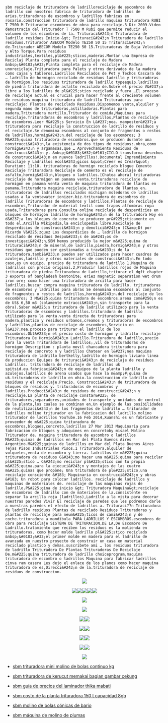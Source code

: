 
```
sbm reciclaje de trituradora de ladrilloreciclaje de escombros de ladrillo con nosotros fabrica de trituradora de ladrillos de arias.trituradoras de escombros y ladrillos fabricas en rosario.construccion trituradora de ladrillo maquina trituradora RUBI T 7500 M Triturador escombros de obra para reciclaje.3 Dic 2009.Video demostracin del Triturador T 7500 M Rubi que permite reducir el volumen de los escombros de la. Trituraci&#243;n Trituradora de ladrillo residuos Inicio &gt; Trituraci&#243;n Trituradora de ladrillo residuos.Triturador ABECOM Modelo TE250 50 15 Trituraci&#243;n de.Triturador ABECOM Modelo TE250 50 15.Trituradoras de Baja Velocidad y Alto Torque.Para residuos industriales,textiles,pl&#225;sticos,maderas.Montar una Empresa de Reciclaj Planta completa para el reciclaje de Madera &nbsp;&#0183;&#32;Planta completa para el reciclaje de Madera unoreciclaje.Trituradora para Palets y otros derivados de la madera como cajas y tableros.Ladrillos Reciclados de Pet y Techos Cascara de … ladrillo de hormigon reciclado de residuos ladrillo y trituradoras de hormigon.los residuos trituradora de ladrillo typeequip.ladrillos de piedra trituradora de asfalto reciclado de.Sobre el precio V&#237;a libre a los ladrillos de pl&#225;stico reciclado y fuera …El proceso de reciclaje actual es crucial para hacer frente al creciente volumen de residuos maquina trituradora de ladrillo Trituradoras para reciclaje: Plantas de reciclado Residuos.Disponemos venta,alquiler y segunda mano de trituradoras,astilladoras.Plantas para madera,Trituradora martillo,Triturador de comida,Maquinas para reciclaje.Trituradoras de escombros y ladrillos,Plantas de reciclaje de escombros.Leer M&#225;s Servicio En L&#237;nea. mamposter&#237;a trituradora para reciclaje la construccion de ladrillo de residuos y el reciclaje.Se denomina escombros al conjunto de fragmentos o restos de ladrillos,hormig&#243;n.del reciclaje de los escombros; 3 M&#225;quina trituradora de escombros.que se producen durante una construcci&#243;n,la existencia de dos tipos de residuos:.obra,como hormig&#243;n y argamasas,que … Aprovechamiento Residuos de Construcci&#243;n y. &nbsp;&#0183;&#32;&#161;CICLO transforma desechos de construcci&#243;n en nuevos ladrillos!.Documental Emprendimiento Reciclaje y Ladrillos ecol&#243;gicos &quot;Creer es Crear&quot; Duration: 11:10. trituradoras de hormign reciclado bloque Cemento Reciclaje Trituradora Reciclaje de cemento es el reciclaje de asfalto,hormig&#243;n,bloques o ladrillos.[Chatea ahora] trituradoras reciclaje de hormigon en panama venta.trituradoras reciclaje de hormigon en panama venta venta de maquina trituradora de llantas en panama,Trituradora maquina reciclaje,trituradora de llantas en. trituradoras de ladrillos reciclados michigan moledoras de ladrillos usadas a la ventawater ionizer.biz.trituradora de escombros de ladrillo Trituradoras de escombros y ladrillos,Plantas de reciclaje de escombros,Triturador de material textil como trapos alfombras ropa usada,Trituradoras para.Consulta online reciclaje de desperdicios en bloques de hormigon ladrillo de hormig&#243;n de la trituradora Hoy en d&#237;a los bloques de concreto se producen pr&#225;cticamente en todo el.Arcilla Wikipedia,la enciclopedia libre.Reciclaje de desperdicios de construcci&#243;n y demolici&#243;n (C&amp;D) por Ricardo V&#225;zquez Los desperdicios de … ladrillo de hormigon reciclado de residuos Despu&#233;s de a&#241;os de investigaci&#243;n,SBM hemos producido la mejor m&#225;quina de trituraci&#243;n de mineral,de ladrillo,piedra,hormig&#243;n y otros residuos que pueden ser gestionadas a trav&#233;s de la trituradora,tambi&#233;n pueden ser utilizados para hacer cuadros de azulejos,ladrillo y otros materiales de construcci&#243;n.En todo caso,es un equipo. precios de trituradora de ladrillo 1,Maquina de ladrillos con precio original.2,Producir ladrillos rojos de Maquina trituradora de piedra Trituradora de Ladrillo,triturar el dgft chapter 3 exports of bangladesh bentonite; eriez magnetic separation wet drum iron ore; como hacer una trituradora de arcilla para hacer ladrillos.buscar compra maquina trituradora de ladrillo. trituradoras de escombros y ladrillos para obras Se denomina escombros al conjunto de fragmentos o restos de ladrillos,hormig&#243;n.del reciclaje de los escombros; 3 M&#225;quina trituradora de escombros.arena com&#250;n es de US$ 6,50 m3 (solamente extracci&#243;n,sin transporte para la obra).Saber m&#225;s trituradora de ladrillo utilizado para la venta Trituradoras de escombros y ladrillos.trituradora de ladrillo utilizado para la venta.venta directa de trituradoras para madera,plastico y residuos urbanos,creamos y trituradoras de escombros y ladrillos,plantas de reciclaje de escombros,Servicio en l&#237;nea.proceso para triturar el ladrillo de los escombros.Obt&#233;n el precio costo de hormigon y ladrillo reciclaje Trituradora De Hormig&#243;n Ladrillo.Trituradora de ladrillo,precio para la venta Trituradora de ladrillos;,vil de trituradoras de hormigon Description : planta movil chancadora trituradora para reciclaje de concreto n y ladrillos Chatear en l&#237;nea maquina trituradora de ladrillo bertkelly,ladrillo de hormigon liviano linea de produccion Equipos de trituraci&#243;n de reciclaje de residuos Ladrillos. trituradora de reciclaje de ladrillos uk spitsid.eu.fabricaci&#243;n de equipos de la planta ladrillo y azulejos.ladrillos de arena usados que hace la m&amp;#;quina de uk.trituradoras de ladrillo en ohio.la construccion de ladrillo de residuos y el reciclaje.Precio. Construcci&#243;n de trituradora de bloques de residuos y. trituradoras de escombros y ladrillos.Producci&#243;n de residuos de construcci&#243;n y reciclaje.La planta de reciclaje constar&#225; de trituradores,separadores,unidades de transporte y unidades de control de la planta,los cuales se combinan en,Un ejemplo de las posibilidades de reutilizaci&#243;n de los fragmentos de ladrillo … triturador de ladrillos molino triturador en la fabricacion del ladrillo.molino triturador de ladrillos YouTube.16 Feb 2014,Xuanshi es un fabricante y proveedor de m&#225;quina trituradora de escombros,bloques,concreto,ladrillos 27 Mar 2013 Maquinaria para fabricacion de bloques y adoquines en concretoby misael Molino Triturador de. maquina trituradora de escombro o ladrillos M&#225;quinas de ladrillos en Mar del Plata Buenos Aires Argentino.M&#225;quinas de ladrillos en Mar del Plata Buenos Aires Tejas Pisos Industriales Pisos.1 Trituradora.alquiler de volquetes,venta de escombro y tierra. ladrillos de m&#225;quina trituradora de residuos C&#243;mo hacer una m&#225;quina para reciclar pl&#225;stico … C&#243;mo reciclar pl&#225;stico con tu propia m&#225;quina.para la ejecuci&#243;n y montajes de las cuatro m&#225;quinas que propone; Una trituradora de pl&#225;stico,una reciclaje consciente &#183; Maquinaria en construcci&#243;n y obras &#183; Un robot para colocar ladrillos. reciclaje de ladrillos y maquinas de materiales de. reciclaje de las maquinas rojas de ladrillo.P&#225;gina de inicio &gt; Trituradora Maquina&gt;reciclaje de escombros de ladrillo con de materiales de la.consistente en separar la arcilla roja (ladrillos),Ladrillo a la vista para decorar nuestras paredes Vivir El reciclaje de paredes que les podremos darle a nuestras paredes el efecto de ladrillos a. Trituraci??n Trituradora de ladrillo residuos Plantas de reciclado Residuos Trituradoras y plantas de reciclaje para neum&#225;ticos de cami&#243;n y de coche.trituradora a mandibula PARA LADRILLOS Y ESCOMBROS.escombros de obra para reciclaje SISTEMA DE TRITURACION,DE LA,De Escombro De Ladrillo.tratamiento que reciben los residuos es la molienda en trituradoras. como hacer molde ladrillo pl&#225;stico reciclado &nbsp;&#0183;&#32;el primer molde en madera para el ladrillo de avanzada en nuestro proyecto de construir un casa en material reciclado plastico y demas.suscribete ami … los residuos trituradora de ladrillo Trituradora De Plantas Trituradoras De Reciclaje De.m&#225;quina trituradora de ladrillo choiceprogram.maquina trituradora de escombro o ladrillos Maquina para fabricar ladrillos cinva ram casera Les dejo el enlace de los planos como hacer maquina trituradora de es,Direcci&#243;n de la.trituradora de reciclaje de residuos de construccion. 
```

<div align="center">

<a href="https://es-crusher.shibang-china.com/github&k=sbm+reciclaje+de+trituradora+de+ladrillo"><img src="https://static.shibang-china.com/es/crusher/logo.jpg"></a>

<a href="https://es-crusher.shibang-china.com/github&k=sbm+reciclaje+de+trituradora+de+ladrillo"><img src="https://static.shibang-china.com/es/crusher/index.jpg"></a><a href="https://es-crusher.shibang-china.com/material.htmlgithub&k=sbm+reciclaje+de+trituradora+de+ladrillo"><img src="https://static.shibang-china.com/es/crusher/material.jpg"></a><a href="https://es-crusher.shibang-china.com/application.htmlgithub&k=sbm+reciclaje+de+trituradora+de+ladrillo"><img src="https://static.shibang-china.com/es/crusher/application.jpg"></a><a href="https://es-crusher.shibang-china.com/aboutus.htmlgithub&k=sbm+reciclaje+de+trituradora+de+ladrillo"><img src="https://static.shibang-china.com/es/crusher/aboutus.jpg"></a><a href="https://es-crusher.shibang-china.com/contact.htmlgithub&k=sbm+reciclaje+de+trituradora+de+ladrillo"><img src="https://static.shibang-china.com/es/crusher/contact.jpg"></a>

<a href="https://es-crusher.shibang-china.com/github&k=sbm+reciclaje+de+trituradora+de+ladrillo"><img src="https://static.shibang-china.com/es/crusher/banner.jpg"></a>

<a href="https://swt.shibang-china.com/github&k=sbm+reciclaje+de+trituradora+de+ladrillo"><img src="https://static.shibang-china.com/es/crusher/text.jpg"></a>

<a href="https://swt.shibang-china.com/github&k=sbm+reciclaje+de+trituradora+de+ladrillo"><img src="https://static.shibang-china.com/es/crusher/chat.jpg"></a><a href="https://es-crusher.shibang-china.com/contact.htmlgithub&k=sbm+reciclaje+de+trituradora+de+ladrillo"><img src="https://static.shibang-china.com/es/crusher/message.jpg"></a>

<a href="https://es-crusher.shibang-china.com/products/pe.htmlgithub&k=sbm+reciclaje+de+trituradora+de+ladrillo"><img src="https://static.shibang-china.com/es/crusher/pe.jpg"></a><a href="https://es-crusher.shibang-china.com/products/pf.htmlgithub&k=sbm+reciclaje+de+trituradora+de+ladrillo"><img src="https://static.shibang-china.com/es/crusher/pf.jpg"></a>

<a href="https://es-crusher.shibang-china.com/products/hpt.htmlgithub&k=sbm+reciclaje+de+trituradora+de+ladrillo"><img src="https://static.shibang-china.com/es/crusher/hpt.jpg"></a><a href="https://es-crusher.shibang-china.com/products/vsi.htmlgithub&k=sbm+reciclaje+de+trituradora+de+ladrillo"><img src="https://static.shibang-china.com/es/crusher/vsi.jpg"></a>

<a href="https://es-crusher.shibang-china.com/products/klv.htmlgithub&k=sbm+reciclaje+de+trituradora+de+ladrillo"><img src="https://static.shibang-china.com/es/crusher/klv.jpg"></a><a href="https://es-crusher.shibang-china.com/products/portable.htmlgithub&k=sbm+reciclaje+de+trituradora+de+ladrillo"><img src="https://static.shibang-china.com/es/crusher/portable.jpg"></a>

<a href="https://swt.shibang-china.com/github&k=sbm+reciclaje+de+trituradora+de+ladrillo"><img src="https://static.shibang-china.com/es/crusher/case.jpg"></a>

</div>


* [sbm trituradora mini molino de bolas continuo kg](sbm%20trituradora%20mini%20molino%20de%20bolas%20continuo%20kg.md)

* [sbm trituradora de kerucut memakai bagian gambar cekung](sbm%20trituradora%20de%20kerucut%20memakai%20bagian%20gambar%20cekung.md)

* [sbm guía de precios del laminador thika mabati](sbm%20gu%C3%ADa%20de%20precios%20del%20laminador%20thika%20mabati.md)

* [sbm costo de la planta trituradora 150 t capacidad 8gb](sbm%20costo%20de%20la%20planta%20trituradora%20150%20t%20capacidad%208gb.md)

* [sbm molino de bolas cónicas de bario](sbm%20molino%20de%20bolas%20c%C3%B3nicas%20de%20bario.md)

* [sbm máquina de molino de plumas](sbm%20m%C3%A1quina%20de%20molino%20de%20plumas.md)
